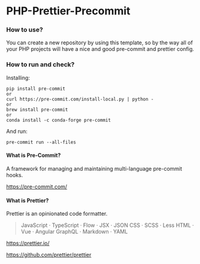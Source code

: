 # PHP-Prettier-Precommit

### How to use?

You can create a new repository by using this template, so by the way all of your PHP projects will have a nice and good pre-commit and prettier config.

### How to run and check?

Installing:
```
pip install pre-commit
or
curl https://pre-commit.com/install-local.py | python -
or
brew install pre-commit
or
conda install -c conda-forge pre-commit
```

And run:
```
pre-commit run --all-files
```

#### What is Pre-Commit?

A framework for managing and maintaining multi-language pre-commit hooks.

https://pre-commit.com/

#### What is Prettier?

Prettier is an opinionated code formatter.

> JavaScript · TypeScript · Flow · JSX · JSON
CSS · SCSS · Less
HTML · Vue · Angular
GraphQL · Markdown · YAML

https://prettier.io/

https://github.com/prettier/prettier
